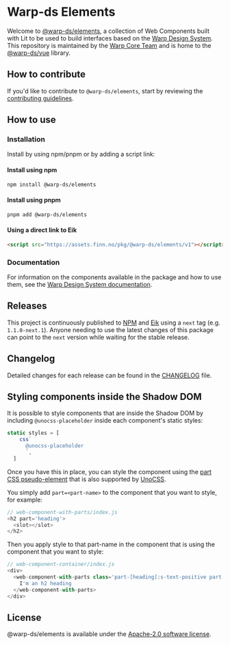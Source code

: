 # Warp-ds Elements

Welcome to [@warp-ds/elements](https://github.com/warp-ds/elements),
a collection of Web Components built with Lit to be used to build interfaces based on the [Warp Design System](https://github.com/warp-ds/).
This repository is maintained by the [Warp Core Team](https://github.com/orgs/warp-ds/teams/warp-core-team)
and is home to the [@warp-ds/vue](https://www.npmjs.com/package/@warp-ds/elements) library.

## How to contribute

If you'd like to contribute to `@warp-ds/elements`,
start by reviewing the [contributing guidelines](CONTRIBUTING.md).

## How to use

### Installation

Install by using npm/pnpm or by adding a script link:

#### Install using npm

```sh
npm install @warp-ds/elements
```

#### Install using pnpm

```sh
pnpm add @warp-ds/elements
```

#### Using a direct link to Eik

```html
<script src="https://assets.finn.no/pkg/@warp-ds/elements/v1"></script>
```

### Documentation

For information on the components available in the package and how to use them,
see the [Warp Design System documentation](https://warp-ds.github.io/tech-docs/).

## Releases

This project is continuously published to [NPM](https://www.npmjs.com/package/@warp-ds/elements) and [Eik](https://assets.finn.no/pkg/@warp-ds/elements) using a `next` tag (e.g. `1.1.0-next.1`).
Anyone needing to use the latest changes of this package can point to the `next` version while waiting for the stable release.

## Changelog

Detailed changes for each release can be found in the [CHANGELOG](CHANGELOG.md) file.

## Styling components inside the Shadow DOM

It is possible to style components that are inside the Shadow DOM by including `@unocss-placeholder` inside each component's static styles:

```js
static styles = [
    css`
      @unocss-placeholder
      `,
  ]
```

Once you have this in place, you can style the component using the [part CSS pseudo-element](https://developer.mozilla.org/en-US/docs/Web/CSS/::part) that is also supported by [UnoCSS](https://unocss.dev/integrations/vite#part-built-in-support).

You simply add `part=<part-name>` to the component that you want to style, for example:

```js
// web-component-with-parts/index.js
<h2 part='heading'>
  <slot></slot>
</h2>
```

Then you apply style to that part-name in the component that is using the component that you want to style:

```js
// web-component-container/index.js
<div>
  <web-component-with-parts class='part-[heading]:s-text-positive part-[heading]:pl-4'>
    I'm an h2 heading
  </web-component-with-parts>
</div>
```

## License

@warp-ds/elements is available under the [Apache-2.0 software license](https://github.com/warp-ds/elements/blob/main/LICENSE).
